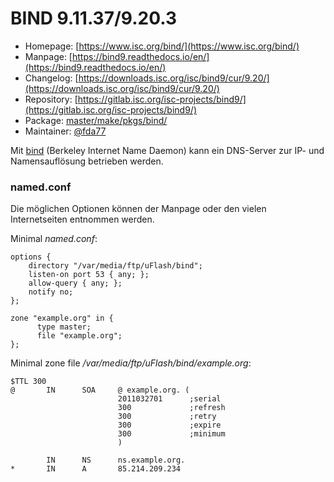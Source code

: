# BIND 9.11.37/9.20.3
 - Homepage: [https://www.isc.org/bind/](https://www.isc.org/bind/)
 - Manpage: [https://bind9.readthedocs.io/en/](https://bind9.readthedocs.io/en/)
 - Changelog: [https://downloads.isc.org/isc/bind9/cur/9.20/](https://downloads.isc.org/isc/bind9/cur/9.20/)
 - Repository: [https://gitlab.isc.org/isc-projects/bind9/](https://gitlab.isc.org/isc-projects/bind9/)
 - Package: [master/make/pkgs/bind/](https://github.com/Freetz-NG/freetz-ng/tree/master/make/pkgs/bind/)
 - Maintainer: [@fda77](https://github.com/fda77)

Mit [bind](http://isc.org/software/bind) (Berkeley
Internet Name Daemon) kann ein DNS-Server zur IP- und Namensauflösung
betrieben werden.



### named.conf

Die möglichen Optionen können der Manpage oder den vielen Internetseiten
entnommen werden.

Minimal *named.conf*:

```
options {
    directory "/var/media/ftp/uFlash/bind";
    listen-on port 53 { any; };
    allow-query { any; };
    notify no;
};

zone "example.org" in {
      type master;
      file "example.org";
};
```

Minimal zone file */var/media/ftp/uFlash/bind/example.org*:

```
$TTL 300
@       IN      SOA     @ example.org. (
                        2011032701      ;serial
                        300             ;refresh
                        300             ;retry
                        300             ;expire
                        300             ;minimum
                        )

        IN      NS      ns.example.org.
*       IN      A       85.214.209.234
```
